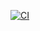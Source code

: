 [![CI](https://github.com/martinlandart/ml-challenge/actions/workflows/dotnet.yml/badge.svg)](https://github.com/martinlandart/ml-challenge/actions/workflows/dotnet.yml)

